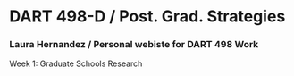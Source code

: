 # DART 498-D / Post. Grad. Strategies 

### Laura Hernandez / Personal webiste for DART 498 Work

Week 1: Graduate Schools Research
